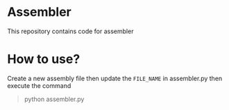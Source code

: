 # Assembler

This repository contains code for assembler

# How to use?

Create a new assembly file then
update the `FILE_NAME` in assembler.py then execute the command
> python assembler.py
